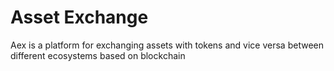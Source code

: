 # Asset Exchange
Aex is a platform for exchanging assets with tokens and vice versa between different ecosystems based on blockchain
